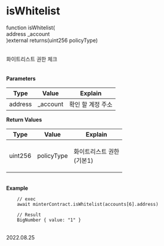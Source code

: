# isWhitelist

function isWhitelist( \
&#x20;   address \_account\
)external returns(uint256 policyType)

\
화이트리스트 권한 체크\
\
\
**Parameters**

| Type    | Value     | Explain     |
| ------- | --------- | ----------- |
| address | \_account | 확인 할 계정 주소  |



**Return Values**

| Type    | Value      | Explain                   |
| ------- | ---------- | ------------------------- |
| uint256 | policyType | <p>화이트리스트 권한<br>(기본1)</p> |

\
**Example**

```
    // exec    
    await minterContract.isWhitelist(accounts[6].address)

    // Result
    BigNumber { value: "1" }
```

\
2022.08.25
